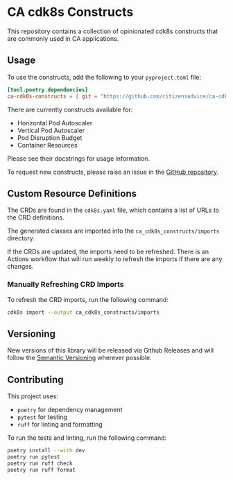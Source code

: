 # CA cdk8s Constructs

This repository contains a collection of opinionated cdk8s constructs that are commonly used in CA applications.

## Usage

To use the constructs, add the following to your `pyproject.toml` file:

```toml
[tool.poetry.dependencies]
ca-cdk8s-constructs = { git = "https://github.com/citizensadvice/ca-cdk8s-constructs", rev = "<version>" }
```

There are currently constructs available for:

- Horizontal Pod Autoscaler
- Vertical Pod Autoscaler
- Pod Disruption Budget
- Container Resources

Please see their docstrings for usage information.

To request new constructs, please raise an issue in the [GitHub repository](https://github.com/citizensadvice/ca-cdk8s-constructs/issues).

## Custom Resource Definitions

The CRDs are found in the `cdk8s.yaml` file, which contains a list of URLs to the CRD definitions.

The generated classes are imported into the `ca_cdk8s_constructs/imports` directory.

If the CRDs are updated, the imports need to be refreshed. There is an Actions workflow that will run weekly to refresh the imports if there are any changes.

### Manually Refreshing CRD Imports

To refresh the CRD imports, run the following command:

```bash
cdk8s import --output ca_cdk8s_constructs/imports
```

## Versioning

New versions of this library will be released via Github Releases and will follow the [Semantic Versioning](https://semver.org/) wherever possible.

## Contributing

This project uses:

- `poetry` for dependency management
- `pytest` for testing
- `ruff` for linting and formatting

To run the tests and linting, run the following command:

```bash
poetry install --with dev
poetry run pytest
poetry run ruff check
poetry run ruff format
```
